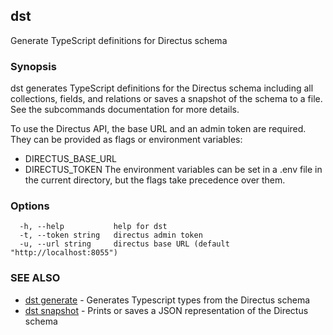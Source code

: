 ## dst

Generate TypeScript definitions for Directus schema

### Synopsis

dst generates TypeScript definitions for the Directus schema including all collections,
fields, and relations or saves a snapshot of the schema to a file. See the subcommands
documentation for more details.

To use the Directus API, the base URL and an admin token are required. They can be
provided as flags or environment variables:
  - DIRECTUS_BASE_URL
  - DIRECTUS_TOKEN
The environment variables can be set in a .env file in the current directory,
but the flags take precedence over them.


### Options

```
  -h, --help           help for dst
  -t, --token string   directus admin token
  -u, --url string     directus base URL (default "http://localhost:8055")
```

### SEE ALSO

* [dst generate](dst_generate.md)	 - Generates Typescript types from the Directus schema
* [dst snapshot](dst_snapshot.md)	 - Prints or saves a JSON representation of the Directus schema

